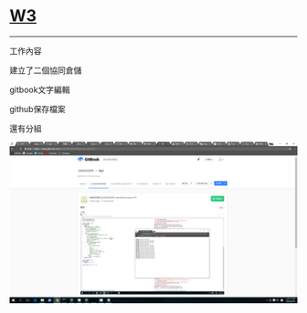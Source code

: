 # [W3](https://github.com/mdecourse/cd2018/issues/17)

---

工作內容

建立了二個協同倉儲

gitbook文字編輯

github保存檔案

還有分組

![](https://github.com/cow2166/9989/blob/master/chrome_2018-03-21_11-29-15.png?raw=true)

